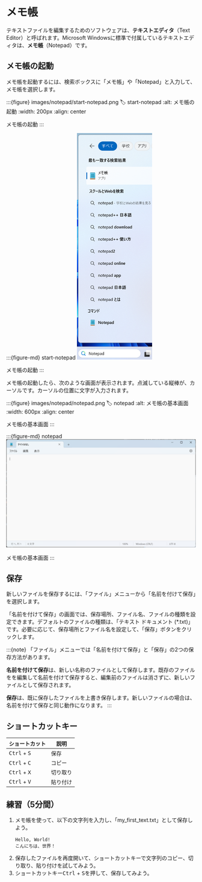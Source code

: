 # メモ帳

テキストファイルを編集するためのソフトウェアは、**テキストエディタ**（Text Editor）と呼ばれます。Microsoft Windowsに標準で付属しているテキストエディタは、**メモ帳**（Notepad）です。

## メモ帳の起動
メモ帳を起動するには、検索ボックスに「メモ帳」や「Notepad」と入力して、メモ帳を選択します。

:::{figure} images/notepad/start-notepad.png
:label: start-notepad
:alt: メモ帳の起動
:width: 200px
:align: center

メモ帳の起動
:::

<!-- ![start-notepad](../how-to-use/images/notepad/start-notepad.png) -->
:::{figure-md} start-notepad
<img src="./images/notepad/start-notepad.png" alt="メモ帳の起動" width="200px">

メモ帳の起動
:::

メモ帳の起動したら、次のような画面が表示されます。点滅している縦棒が、カーソルです。カーソルの位置に文字が入力されます。

:::{figure} images/notepad/notepad.png
:label: notepad
:alt: メモ帳の基本画面
:width: 600px
:align: center

メモ帳の基本画面
:::

:::{figure-md} notepad
<img src="./images/notepad/notepad.png" alt="メモ帳" width="600px">

メモ帳の基本画面
:::

<!-- 
## 設定
歯車のアイコン⚙️をクリックして、フォントや文字列の折り返しなどの設定を変更できます。デフォルトのフォントでは、ファミリは「MS ゴシック」、スタイルは「標準」、サイズは「11」です。 -->

## 保存
新しいファイルを保存するには、「ファイル」メニューから「名前を付けて保存」を選択します。

「名前を付けて保存」の画面では、保存場所、ファイル名、ファイルの種類を設定できます。デフォルトのファイルの種類は、「テキスト ドキュメント (*.txt)」です。必要に応じて、保存場所とファイル名を設定して、「保存」ボタンをクリックします。

:::{note}
「ファイル」メニューでは「名前を付けて保存」と「保存」の2つの保存方法があります。

**名前を付けて保存**は、新しい名称のファイルとして保存します。既存のファイルをを編集して名前を付けて保存すると、編集前のファイルは消さずに、新しいファイルとして保存されます。

**保存**は、既に保存したファイルを上書き保存します。新しいファイルの場合は、名前を付けて保存と同じ動作になります。
:::

## ショートカットキー
| ショートカット                 | 説明     |
| ------------------------------ | -------- |
| <kbd>Ctrl</kbd> + <kbd>S</kbd> | 保存     |
| <kbd>Ctrl</kbd> + <kbd>C</kbd> | コピー   |
| <kbd>Ctrl</kbd> + <kbd>X</kbd> | 切り取り |
| <kbd>Ctrl</kbd> + <kbd>V</kbd> | 貼り付け |

## 練習（5分間）

1. メモ帳を使って、以下の文字列を入力し、「my_first_text.txt」として保存しよう。
   ```
   Hello, World!
   こんにちは、世界！
   ```
2. 保存したファイルを再度開いて、ショートカットキーで文字列のコピー、切り取り、貼り付けを試してみよう。
3. ショートカットキー<kbd>Ctrl</kbd> + <kbd>S</kbd>を押して、保存してみよう。